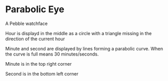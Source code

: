 Parabolic Eye
=============
A Pebble watchface

Hour is displayd in the middle as a circle with a triangle missing in the
 direction of the current hour

Minute and second are displayed by lines forming a parabolic curve. When the
 curve is full means 30 minutes/seconds.
 
Minute is in the top right corner
 
Second is in the bottom left corner